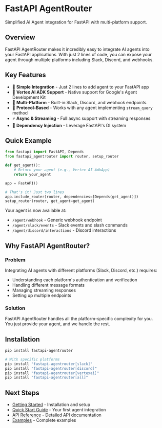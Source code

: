 # FastAPI AgentRouter

Simplified AI Agent integration for FastAPI with multi-platform support.

## Overview

FastAPI AgentRouter makes it incredibly easy to integrate AI agents into your FastAPI applications. With just 2 lines of code, you can expose your agent through multiple platforms including Slack, Discord, and webhooks.

## Key Features

- 🚀 **Simple Integration** - Just 2 lines to add agent to your FastAPI app
- 🤖 **Vertex AI ADK Support** - Native support for Google's Agent Development Kit
- 🔌 **Multi-Platform** - Built-in Slack, Discord, and webhook endpoints
- 🎯 **Protocol-Based** - Works with any agent implementing `stream_query` method
- ⚡ **Async & Streaming** - Full async support with streaming responses
- 🧩 **Dependency Injection** - Leverage FastAPI's DI system

## Quick Example

```python
from fastapi import FastAPI, Depends
from fastapi_agentrouter import router, setup_router

def get_agent():
    # Return your agent (e.g., Vertex AI AdkApp)
    return your_agent

app = FastAPI()

# That's it! Just two lines
app.include_router(router, dependencies=[Depends(get_agent)])
setup_router(router, get_agent=get_agent)
```

Your agent is now available at:
- `/agent/webhook` - Generic webhook endpoint
- `/agent/slack/events` - Slack events and slash commands
- `/agent/discord/interactions` - Discord interactions

## Why FastAPI AgentRouter?

### Problem
Integrating AI agents with different platforms (Slack, Discord, etc.) requires:
- Understanding each platform's authentication and verification
- Handling different message formats
- Managing streaming responses
- Setting up multiple endpoints

### Solution
FastAPI AgentRouter handles all the platform-specific complexity for you. You just provide your agent, and we handle the rest.

## Installation

```bash
pip install fastapi-agentrouter

# With specific platforms
pip install "fastapi-agentrouter[slack]"
pip install "fastapi-agentrouter[discord]"
pip install "fastapi-agentrouter[vertexai]"
pip install "fastapi-agentrouter[all]"
```

## Next Steps

- [Getting Started](getting-started/installation.md) - Installation and setup
- [Quick Start Guide](getting-started/quickstart.md) - Your first agent integration
- [API Reference](api/core.md) - Detailed API documentation
- [Examples](examples/basic.md) - Complete examples
